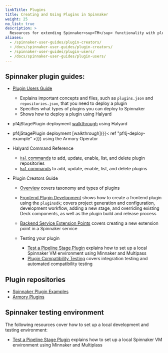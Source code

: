 ```yaml
---
linkTitle: Plugins
title: Creating and Using Plugins in Spinnaker
weight: 25
no_list: true
description: >
  Resources for extending Spinnaker<sup>TM</sup> functionality with plugins.
aliases:
  - /spinnaker-user-guides/plugin-creators/
  - /docs/spinnaker-user-guides/plugin-creators/
  - /spinnaker-user-guides/plugin-users/
  - /docs/spinnaker-user-guides/plugin-users/
---
```


## Spinnaker plugin guides:

* [Plugin Users Guide](https://spinnaker.io/docs/guides/user/plugins-users/)
  * Explains important concepts and files, such as `plugins.json` and `repositories.json`, that you need to deploy a plugin
  * Specifies what types of plugins you can deploy to Spinnaker
  * Shows how to deploy a plugin using Halyard


* pf4jStagePlugin deployment [walkthrough](https://spinnaker.io/docs/guides/user/plugins-users/plugin-deploy-example/) using Halyard
* pf4jStagePlugin deployment [walkthrough]({{< ref "pf4j-deploy-example" >}}) using the Armory Operator


* Halyard Command Reference

  * [`hal` commands](https://spinnaker.io/reference/halyard/commands/#hal-plugins-repository) to add, update, enable, list, and delete plugin repositories
  * [`hal` commands](https://spinnaker.io/reference/halyard/commands/#hal-plugins) to add, update, enable, list, and delete plugins


* Plugin Creators Guide

  * [Overview](https://spinnaker.io/docs/guides/developer/plugin-creator/) covers taxonomy and types of plugins
  * [Frontend Plugin Development](https://spinnaker.io/docs/guides/developer/plugin-creator/plugin-frontend/) shows how to create a frontend plugin using the `pluginsdk`; covers project generation and configuration, development workflow, adding a new stage, and overriding existing Deck components, as well as the plugin build and release process
  * [Backend Service Extension Points](https://spinnaker.io/docs/guides/developer/plugin-creator/plugin-backend/) covers creating a new extension point in a Spinnaker service
  * Testing your plugin

    * [Test a Pipeline Stage Plugin](https://spinnaker.io/docs/guides/developer/plugin-creator/testing/plugin-deck-test/) explains how to set up a local Spinnaker VM environment using Minnaker and Multipass
    * [Plugin Compatibility Testing](https://spinnaker.io/docs/guides/developer/plugin-creator/testing/compatibility-testing/) covers integration testing and automated compatibility testing


## Plugin repositories

* [Spinnaker Plugin Examples](https://github.com/spinnaker-plugin-examples)
* [Armory Plugins](https://github.com/armory-plugins)

## Spinnaker testing environment

The following resources cover how to set up a local development and testing environment:

* [Test a Pipeline Stage Plugin](https://spinnaker.io/docs/guides/developer/plugin-creator/testing/plugin-deck-test/) explains how to set up a local Spinnaker VM environment using Minnaker and Multiplass